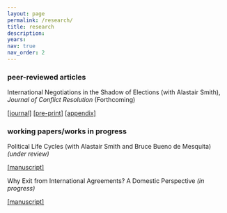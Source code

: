 ```yaml
---
layout: page
permalink: /research/
title: research
description:
years:
nav: true
nav_order: 2
---
```


<h3>peer-reviewed articles</h3>

International Negotiations in the Shadow of Elections (with Alastair Smith), _Journal of Conflict Resolution_ (Forthcoming)

[[journal]](https://journals.sagepub.com/doi/abs/10.1177/00220027221139433) [[pre-print]](https://justinmelnick.github.io/assets/pdf/text_10_27.pdf) [[appendix]](https://justinmelnick.github.io/assets/pdf/nego_online.pdf)

<h3>working papers/works in progress</h3>

Political Life Cycles (with Alastair Smith and Bruce Bueno de Mesquita) _(under review)_

[[manuscript]](https://justinmelnick.github.io/assets/pdf/PLC_March2023.pdf)

Why Exit from International Agreements? A Domestic Perspective _(in progress)_

[[manuscript]](https://justinmelnick.github.io/assets/pdf/melnick_exit_3-17.pdf)
